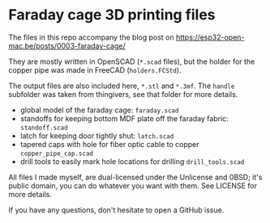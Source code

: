 # Faraday cage 3D printing files

The files in this repo accompany the blog post on https://esp32-open-mac.be/posts/0003-faraday-cage/

They are mostly written in OpenSCAD (`*.scad` files), but the holder for the copper pipe was made in FreeCAD (`holders.FCStd`).

The output files are also included here, `*.stl` and `*.3mf`. The `handle` subfolder was taken from thingivers, see that folder for more details.


- global model of the faraday cage: `faraday.scad`
- standoffs for keeping bottom MDF plate off the faraday fabric: `standoff.scad`
- latch for keeping door tightly shut: `latch.scad`
- tapered caps with hole for fiber optic cable to copper `copper_pipe_cap.scad`
- drill tools to easily mark hole locations for drilling `drill_tools.scad`

All files I made myself, are dual-licensed under the Unlicense and 0BSD; it's public domain, you can do whatever you want with them. See LICENSE for more details.

If you have any questions, don't hesitate to open a GitHub issue.
